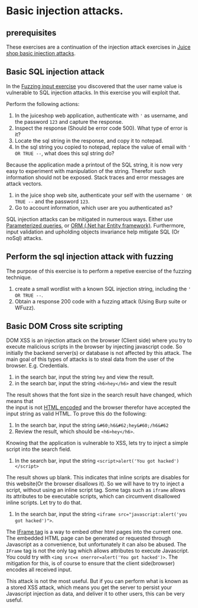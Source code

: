 # Basic injection attacks.

## prerequisites
These exercises are a continuation of the injection attack exercises in [Juice shop basic injection attacks](../crAPI/8_Basic_Injection_Attacks.md).


## Basic SQL injection attack 
In the [Fuzzing input exercise](7_Fuzzing_input.md) you discovered that the user name value is vulnerable to SQL injection attacks.
In this exercise you will exploit that.

Perform the following actions:
1. In the juiceshop web application, authenticate with `'` as username, and the password `123` and capture the response.
2. Inspect the response (Should be error code 500). What type of error is it?
3. Locate the sql string in the response, and copy it to notepad.
4. In the sql string you copied to notepad, replace the value of email with `' OR TRUE --`, what does this sql string do?

Because the application made a printout of the SQL string, it is now very easy to experiment with manipulation of the string.
Therefor such information should not be exposed. Stack traces and error messages are attack vectors.

1. in the juice shop web site, authenticate your self with the username `' OR TRUE --` and the password `123`.
2. Go to account information, which user are you authenticated as?

SQL injection attacks can be mitigated in numerous ways. Either use [Parameterized queries](https://learn.microsoft.com/en-us/aspnet/web-forms/overview/data-access/accessing-the-database-directly-from-an-aspnet-page/using-parameterized-queries-with-the-sqldatasource-cs),
or  [ORM (.Net har Entity framework)](https://learn.microsoft.com/en-us/ef/core/). Furthermore, input validation and upholding objects invariance help mitigate SQL (Or noSql) attacks.

## Perform the sql injection attack with fuzzing
The purpose of this exercise is to perform a repetive exercise of the fuzzing technique.

1. create a small wordlist with a known SQL injection string, including the `' OR TRUE --`.
2. Obtain a response 200 code with a fuzzing attack (Using Burp suite or WFuzz).


## Basic DOM Cross site scripting
DOM XSS is an injection attack on the browser (Client side) where you try to execute malicious
scripts in the browser by injecting javascript code. So initially the backend server(s) or database
is not affected by this attack. The main goal of this types of attacks is to steal data from the 
user of the browser. E.g. Credentials. 

1. in the search bar, input the string `hey` and view the result.
2. in the search bar, input the string ```<h6>hey</h6>``` and view the result

The result shows that the font size in the search result have changed, which means that  
the input is not [HTML encoded](https://www.w3schools.com/html/html_charset.asp) and the
browser therefor have accepted the input string as valid HTML. To prove this do the following:

1. In the search bar, input the string ```&#60;h6&#62;hey&#60;/h6&#62```
2. Review the result, which should be ```<h6>hey</h6>```.

Knowing that the application is vulnerable to XSS, lets try to inject a simple script into
the search field.

1. In the search bar, input the string `<script>alert('You got hacked')</script>`

The result shows up blank. This indicates that inline scripts are disables for this
website(Or the browser disallows it). So we will have to try to inject a script, without using an inline script
tag. Some tags such as `iframe` allows its attributes to be executable scripts, which 
can circumvent disallowed inline scripts. Let try to do that.

1. In the search bar, input the string `<iframe src="javascript:alert('you got hacked')">`.

The [IFrame tag](https://developer.mozilla.org/en-US/docs/Web/HTML/Element/iframe) is a way to embed other
html pages into the current one. The embedded HTML page can be generated or requested through Javascript as a 
convenience, but unfortunately it can also be abused. The `IFrame` tag is not the only tag which allows attributes
to execute Javascript. You could try with `<img src=x onerror=alert('You got hacked')>`.
The mitigation for this, is of course to ensure that the client side(browser) encodes all received input.

This attack is not the most useful. But if you can perform what is known as a stored XSS attack, which
means you get the server to persist your Javascript injection as data, and deliver it to other users,
this can be very useful.